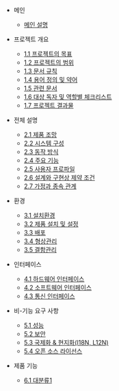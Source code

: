 - 메인
  -  [메인 설명](README.md)

- 프로젝트 개요

  - [1.1 프로젝트의 목표](/docs/1.1_프로젝트의_목표.md)
  - [1.2 프로젝트의 범위](/docs/1.2_프로젝트의_범위.md)
  - [1.3 문서 규칙](/docs/1.3_문서_규칙.md)
  - [1.4 용어 정의 및 약어](/docs/1.4_용어_정의_및_약어.md)
  - [1.5 관련 문서](/docs/1.5_관련_문서.md)
  - [1.6 대상 독자 및 역할별 체크리스트](/docs/1.6_대상_독자_및_역할별_체크리스트.md)
  - [1.7 프로젝트 결과물](/docs/1.7_프로젝트_결과물.md)

- 전체 설명

  - [2.1 제품 조망](/docs/2.1_제품_조망.md)
  - [2.2 시스템 구성](/docs/2.2_시스템_구성.md)
  - [2.3 동작 방식](/docs/2.3_동작_방식.md)
  - [2.4 주요 기능](/docs/2.4_주요_기능.md)
  - [2.5 사용자 프로파일](/docs/2.5_사용자_프로파일.md)
  - [2.6 설계와 구현상 제약 조건](/docs/2.6_설계와_구현상_제약_조건.md)
  - [2.7 가정과 종속 관계](/docs/2.7_가정과_종속_관계.md)

- 환경

  - [3.1 설치환경](/docs/3.1_설치환경.md)
  - [3.2 제품 설치 및 설정](/docs/3.2_제품_설치_및_설정.md)
  - [3.3 배포](/docs/3.3_배포.md)
  - [3.4 형상관리](/docs/3.4_형상관리.md)
  - [3.5 결함관리](/docs/3.5_결함관리.md)

- 인터페이스

  - [4.1 하드웨어 인터페이스](/docs/4.1_하드웨어_인터페이스.md)
  - [4.2 소프트웨어 인터페이스](/docs/4.2_소프트웨어_인터페이스.md)
  - [4.3 통신 인터페이스](/docs/4.3_통신_인터페이스.md)

- 비-기능 요구 사항

  - [5.1 성능](/docs/5.1_성능.md)
  - [5.2 보안](/docs/5.2_보안.md)
  - [5.3 국제화 & 현지화(I18N, L12N)](/docs/5.3_국제화_&_현지화(I18N_L12N).md)
  - [5.4 오픈 소스 라이선스](/docs/5.4_오픈_소스_라이선스.md)

- 제품 기능

  - [6.1 대분류1](/docs/6.1_대분류1.md)
